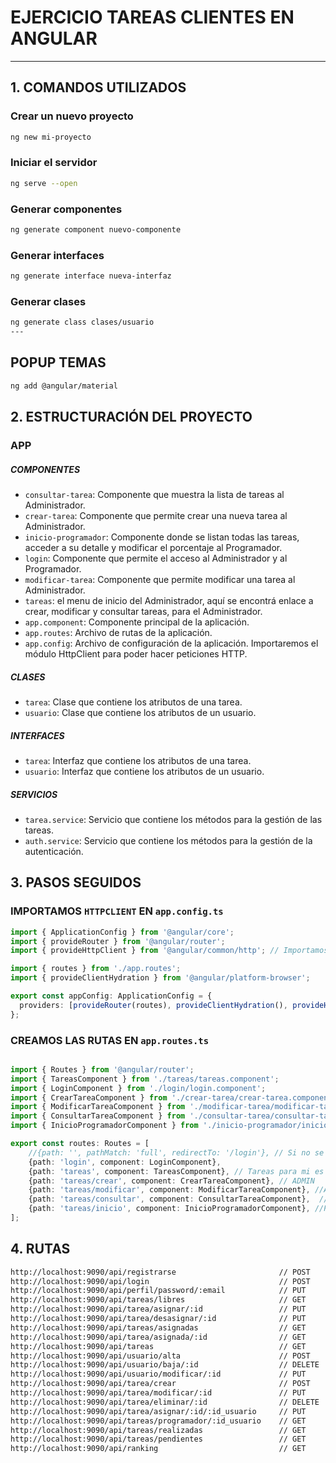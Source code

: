 # EJERCICIO TAREAS CLIENTES EN ANGULAR
---
## 1. COMANDOS UTILIZADOS

### Crear un nuevo proyecto

```bash
ng new mi-proyecto
```

### Iniciar el servidor

```bash
ng serve --open
```

### Generar componentes

```bash
ng generate component nuevo-componente
```

### Generar interfaces

```bash
ng generate interface nueva-interfaz
```

### Generar clases

```bash
ng generate class clases/usuario
---
```

## POPUP TEMAS
```bash
ng add @angular/material
```

## 2. ESTRUCTURACIÓN DEL PROYECTO

### APP 

##### COMPONENTES
- ``consultar-tarea``: Componente que muestra la lista de tareas al Administrador.
- ``crear-tarea``: Componente que permite crear una nueva tarea al Administrador. 
- ``inicio-programador``: Componente donde se listan todas las tareas, acceder a su detalle y modificar el porcentaje al Programador.
- ``login``: Componente que permite el acceso al Administrador y al Programador.
-  ``modificar-tarea``: Componente que permite modificar una tarea al Administrador.
-  ``tareas``: el menu de inicio del Administrador, aquí se encontrá enlace a crear, modificar y consultar tareas, para el Administrador.
- ``app.component``: Componente principal de la aplicación.
- ``app.routes``: Archivo de rutas de la aplicación.
- ``app.config``: Archivo de configuración de la aplicación. Importaremos el módulo HttpClient para poder hacer peticiones HTTP.

##### CLASES
- ``tarea``: Clase que contiene los atributos de una tarea.
- ``usuario``: Clase que contiene los atributos de un usuario.

##### INTERFACES
- ``tarea``: Interfaz que contiene los atributos de una tarea.
- ``usuario``: Interfaz que contiene los atributos de un usuario.

##### SERVICIOS
- ``tarea.service``: Servicio que contiene los métodos para la gestión de las tareas.
- ``auth.service``: Servicio que contiene los métodos para la gestión de la autenticación.
  

## 3. PASOS SEGUIDOS

### IMPORTAMOS ``HTTPCLIENT`` EN ``app.config.ts``

```typescript
import { ApplicationConfig } from '@angular/core';
import { provideRouter } from '@angular/router';
import { provideHttpClient } from '@angular/common/http'; // Importamos el módulo HttpClient para poder hacer peticiones HTTP

import { routes } from './app.routes';
import { provideClientHydration } from '@angular/platform-browser';

export const appConfig: ApplicationConfig = {
  providers: [provideRouter(routes), provideClientHydration(), provideHttpClient()]
};
```

### CREAMOS LAS RUTAS EN ``app.routes.ts``

```typescript

import { Routes } from '@angular/router';
import { TareasComponent } from './tareas/tareas.component';
import { LoginComponent } from './login/login.component';
import { CrearTareaComponent } from './crear-tarea/crear-tarea.component';
import { ModificarTareaComponent } from './modificar-tarea/modificar-tarea.component';
import { ConsultarTareaComponent } from './consultar-tarea/consultar-tarea.component';
import { InicioProgramadorComponent } from './inicio-programador/inicio-programador.component';

export const routes: Routes = [
    //{path: '', pathMatch: 'full', redirectTo: '/login'}, // Si no se pone nada en la url, redirige a login
    {path: 'login', component: LoginComponent},
    {path: 'tareas', component: TareasComponent}, // Tareas para mi es el [INICIO] donde se encontrarán las diferentes funciones [crear, modificar, colsultar] --> ADMIN & [inicio] --> USUARIO
    {path: 'tareas/crear', component: CrearTareaComponent}, // ADMIN
    {path: 'tareas/modificar', component: ModificarTareaComponent}, //ADMIN
    {path: 'tareas/consultar', component: ConsultarTareaComponent},  //ADMIN
    {path: 'tareas/inicio', component: InicioProgramadorComponent}, //PROGRAMADOR
];
```



## 4. RUTAS

```bash
http://localhost:9090/api/registrarse                       // POST
http://localhost:9090/api/login                             // POST
http://localhost:9090/api/perfil/password/:email            // PUT
http://localhost:9090/api/tareas/libres                     // GET
http://localhost:9090/api/tarea/asignar/:id                 // PUT
http://localhost:9090/api/tarea/desasignar/:id              // PUT
http://localhost:9090/api/tareas/asignadas                  // GET
http://localhost:9090/api/tarea/asignada/:id                // GET
http://localhost:9090/api/tareas                            // GET
http://localhost:9090/api/usuario/alta                      // POST
http://localhost:9090/api/usuario/baja/:id                  // DELETE 
http://localhost:9090/api/usuario/modificar/:id             // PUT
http://localhost:9090/api/tarea/crear                       // POST
http://localhost:9090/api/tarea/modificar/:id               // PUT
http://localhost:9090/api/tarea/eliminar/:id                // DELETE
http://localhost:9090/api/tarea/asignar/:id/:id_usuario     // PUT
http://localhost:9090/api/tareas/programador/:id_usuario    // GET
http://localhost:9090/api/tareas/realizadas                 // GET
http://localhost:9090/api/tareas/pendientes                 // GET
http://localhost:9090/api/ranking                           // GET
```



